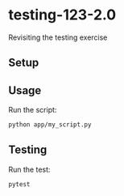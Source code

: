 # testing-123-2.0
Revisiting the testing exercise

## Setup

## Usage

Run the script:

```sh
python app/my_script.py
```

## Testing

Run the test:

```sh
pytest
```